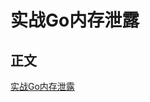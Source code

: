 实战Go内存泄露
===========

## 正文

[实战Go内存泄露](https://github.com/Shitaibin/shitaibin.github.io/blob/hexo_resource/source/_posts/go-goroutine-leak.md)
